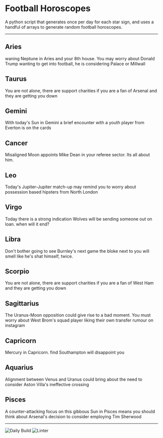 # Football Horoscopes

A python script that generates once per day for each star sign, and uses a handful of arrays to generate random football horoscopes.

---

<!-- horoscopes_item starts -->
<h2>Aries</h2><p>waning Neptune in Aries and your 8th house. You may worry about Donald Trump wanting to get into football, he is considering Palace or Millwall</p><h2>Taurus</h2><p>You are not alone, there are support charities if you are a fan of Arsenal and they are getting you down</p><h2>Gemini</h2><p>With today's Sun in Gemini a brief encounter with a youth player from Everton is on the cards</p><h2>Cancer</h2><p>Misaligned Moon appoints Mike Dean in your referee sector. Its all about him.</p><h2>Leo</h2><p>Today's Jupiter-Jupiter match-up may remind you to worry about possession based hipsters from North London</p><h2>Virgo</h2><p>Today there is a strong indication Wolves will be sending someone out on loan. when will it end?</p><h2>Libra</h2><p>Don't bother going to see Burnley's next game the bloke next to you will smell like he's shat himself, twice.</p><h2>Scorpio</h2><p>You are not alone, there are support charities if you are a fan of West Ham and they are getting you down</p><h2>Sagittarius</h2><p>The Uranus-Moon opposition could give rise to a bad moment. You must worry about West Brom's squad player liking their own transfer rumour on instagram</p><h2>Capricorn</h2><p>Mercury in Capricorn. find Southampton will disappoint you</p><h2>Aquarius</h2><p>Alignment between Venus and Uranus could bring about the need to consider Aston Villa's ineffective crossing</p><h2>Pisces</h2><p>A counter-attacking focus on this gibbous Sun in Pisces means you should think about Arsenal's decision to consider employing Tim Sherwood</p>
<!-- horoscopes_item ends -->

---

![Daily Build](https://github.com/MatBenfield/horofootball.thechels.uk/workflows/Daily%20Build/badge.svg) ![Linter](https://github.com/MatBenfield/horofootball.thechels.uk/workflows/Linter/badge.svg)
